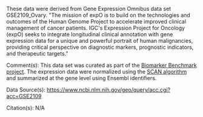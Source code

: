 These data were derived from Gene Expression Omnibus data set GSE2109_Ovary. "The mission of expO is to build on the technologies and outcomes of the Human Genome Project to accelerate improved clinical management of cancer patients. IGC's Expression Project for Oncology (expO) seeks to integrate longitudinal clinical annotation with gene expression data for a unique and powerful portrait of human malignancies, providing critical perspective on diagnostic markers, prognostic indicators, and therapeutic targets."

Comment(s): This data set was curated as part of the [Biomarker Benchmark project](https://osf.io/ssk3t/). The expression data were normalized using the [SCAN algorithm](https://bioconductor.org/packages/release/bioc/html/SCAN.UPC.html) and summarized at the gene level using Ensembl identifiers.

Data Source(s): https://www.ncbi.nlm.nih.gov/geo/query/acc.cgi?acc=GSE2109

Citation(s): N/A
